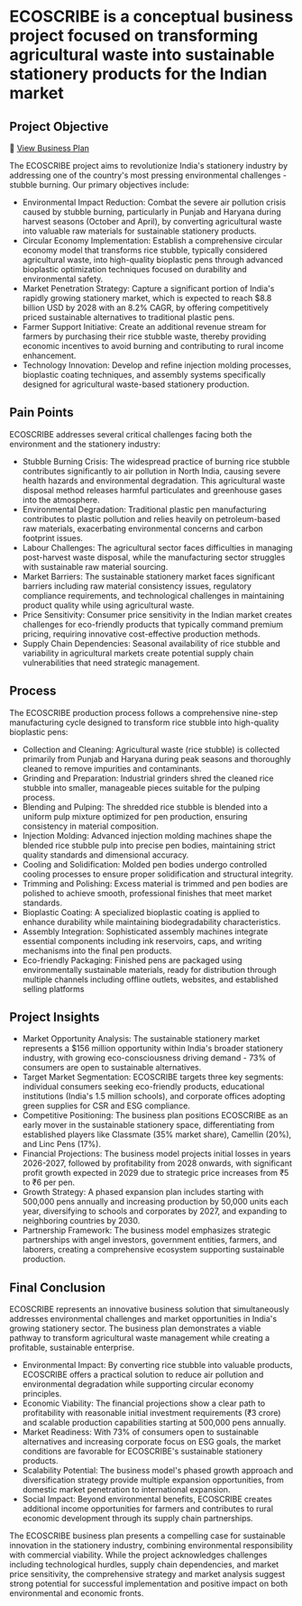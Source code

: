 # ECOSCRIBE is a conceptual business project focused on transforming agricultural waste into sustainable stationery products for the Indian market
## Project Objective 
📄 [View Business Plan](./ECOSCRIBE.pdf)  

The ECOSCRIBE project aims to revolutionize India's stationery industry by addressing one of the country's most pressing environmental challenges - stubble burning. Our primary objectives include:  
- Environmental Impact Reduction: Combat the severe air pollution crisis caused by stubble burning, particularly in Punjab and Haryana during harvest seasons (October and April), by converting agricultural waste into valuable raw materials for sustainable stationery products.
- Circular Economy Implementation: Establish a comprehensive circular economy model that transforms rice stubble, typically considered agricultural waste, into high-quality bioplastic pens through advanced bioplastic optimization techniques focused on durability and environmental safety.
- Market Penetration Strategy: Capture a significant portion of India's rapidly growing stationery market, which is expected to reach $8.8 billion USD by 2028 with an 8.2% CAGR, by offering competitively priced sustainable alternatives to traditional plastic pens.
- Farmer Support Initiative: Create an additional revenue stream for farmers by purchasing their rice stubble waste, thereby providing economic incentives to avoid burning and contributing to rural income enhancement.
- Technology Innovation: Develop and refine injection molding processes, bioplastic coating techniques, and assembly systems specifically designed for agricultural waste-based stationery production.
## Pain Points
ECOSCRIBE addresses several critical challenges facing both the environment and the stationery industry:  
- Stubble Burning Crisis: The widespread practice of burning rice stubble contributes significantly to air pollution in North India, causing severe health hazards and environmental degradation. This agricultural waste disposal method releases harmful particulates and greenhouse gases into the atmosphere.
- Environmental Degradation: Traditional plastic pen manufacturing contributes to plastic pollution and relies heavily on petroleum-based raw materials, exacerbating environmental concerns and carbon footprint issues.
- Labour Challenges: The agricultural sector faces difficulties in managing post-harvest waste disposal, while the manufacturing sector struggles with sustainable raw material sourcing.
- Market Barriers: The sustainable stationery market faces significant barriers including raw material consistency issues, regulatory compliance requirements, and technological challenges in maintaining product quality while using agricultural waste.
- Price Sensitivity: Consumer price sensitivity in the Indian market creates challenges for eco-friendly products that typically command premium pricing, requiring innovative cost-effective production methods.
- Supply Chain Dependencies: Seasonal availability of rice stubble and variability in agricultural markets create potential supply chain vulnerabilities that need strategic management.
## Process 
The ECOSCRIBE production process follows a comprehensive nine-step manufacturing cycle designed to transform rice stubble into high-quality bioplastic pens:  
- Collection and Cleaning: Agricultural waste (rice stubble) is collected primarily from Punjab and Haryana during peak seasons and thoroughly cleaned to remove impurities and contaminants.
- Grinding and Preparation: Industrial grinders shred the cleaned rice stubble into smaller, manageable pieces suitable for the pulping process.
- Blending and Pulping: The shredded rice stubble is blended into a uniform pulp mixture optimized for pen production, ensuring consistency in material composition.
- Injection Molding: Advanced injection molding machines shape the blended rice stubble pulp into precise pen bodies, maintaining strict quality standards and dimensional accuracy.
- Cooling and Solidification: Molded pen bodies undergo controlled cooling processes to ensure proper solidification and structural integrity.
- Trimming and Polishing: Excess material is trimmed and pen bodies are polished to achieve smooth, professional finishes that meet market standards.
- Bioplastic Coating: A specialized bioplastic coating is applied to enhance durability while maintaining biodegradability characteristics.
- Assembly Integration: Sophisticated assembly machines integrate essential components including ink reservoirs, caps, and writing mechanisms into the final pen products.
- Eco-friendly Packaging: Finished pens are packaged using environmentally sustainable materials, ready for distribution through multiple channels including offline outlets, websites, and established selling platforms
## Project Insights
- Market Opportunity Analysis: The sustainable stationery market represents a $156 million opportunity within India's broader stationery industry, with growing eco-consciousness driving demand - 73% of consumers are open to sustainable alternatives.
- Target Market Segmentation: ECOSCRIBE targets three key segments: individual consumers seeking eco-friendly products, educational institutions (India's 1.5 million schools), and corporate offices adopting green supplies for CSR and ESG compliance.
- Competitive Positioning: The business plan positions ECOSCRIBE as an early mover in the sustainable stationery space, differentiating from established players like Classmate (35% market share), Camellin (20%), and Linc Pens (17%).
- Financial Projections: The business model projects initial losses in years 2026-2027, followed by profitability from 2028 onwards, with significant profit growth expected in 2029 due to strategic price increases from ₹5 to ₹6 per pen.
- Growth Strategy: A phased expansion plan includes starting with 500,000 pens annually and increasing production by 50,000 units each year, diversifying to schools and corporates by 2027, and expanding to neighboring countries by 2030.
- Partnership Framework: The business model emphasizes strategic partnerships with angel investors, government entities, farmers, and laborers, creating a comprehensive ecosystem supporting sustainable production.
## Final Conclusion 
ECOSCRIBE represents an innovative business solution that simultaneously addresses environmental challenges and market opportunities in India's growing stationery sector. The business plan demonstrates a viable pathway to transform agricultural waste management while creating a profitable, sustainable enterprise.  
- Environmental Impact: By converting rice stubble into valuable products, ECOSCRIBE offers a practical solution to reduce air pollution and environmental degradation while supporting circular economy principles.
- Economic Viability: The financial projections show a clear path to profitability with reasonable initial investment requirements (₹3 crore) and scalable production capabilities starting at 500,000 pens annually.
- Market Readiness: With 73% of consumers open to sustainable alternatives and increasing corporate focus on ESG goals, the market conditions are favorable for ECOSCRIBE's sustainable stationery products.
- Scalability Potential: The business model's phased growth approach and diversification strategy provide multiple expansion opportunities, from domestic market penetration to international expansion.
- Social Impact: Beyond environmental benefits, ECOSCRIBE creates additional income opportunities for farmers and contributes to rural economic development through its supply chain partnerships.  

The ECOSCRIBE business plan presents a compelling case for sustainable innovation in the stationery industry, combining environmental responsibility with commercial viability. While the project acknowledges challenges including technological hurdles, supply chain dependencies, and market price sensitivity, the comprehensive strategy and market analysis suggest strong potential for successful implementation and positive impact on both environmental and economic fronts.
